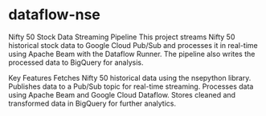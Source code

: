 # dataflow-nse

Nifty 50 Stock Data Streaming Pipeline
This project streams Nifty 50 historical stock data to Google Cloud Pub/Sub and processes it in real-time using Apache Beam with the Dataflow Runner. The pipeline also writes the processed data to BigQuery for analysis.

Key Features
Fetches Nifty 50 historical data using the nsepython library.
Publishes data to a Pub/Sub topic for real-time streaming.
Processes data using Apache Beam and Google Cloud Dataflow.
Stores cleaned and transformed data in BigQuery for further analytics.
